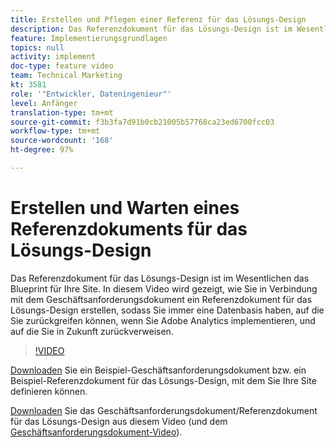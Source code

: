 ```yaml
---
title: Erstellen und Pflegen einer Referenz für das Lösungs-Design
description: Das Referenzdokument für das Lösungs-Design ist im Wesentlichen das Blueprint für Ihre Site. In diesem Video wird gezeigt, wie Sie in Verbindung mit dem Geschäftsanforderungsdokument ein Referenzdokument für das Lösungs-Design erstellen, sodass Sie immer eine Datenbasis haben, auf die Sie zurückgreifen können, wenn Sie Adobe Analytics implementieren, und auf die Sie in Zukunft zurückverweisen.
feature: Implementierungsgrundlagen
topics: null
activity: implement
doc-type: feature video
team: Technical Marketing
kt: 3581
role: '"Entwickler, Dateningenieur"'
level: Anfänger
translation-type: tm+mt
source-git-commit: f3b3fa7d91b0cb21005b57768ca23ed6700fcc03
workflow-type: tm+mt
source-wordcount: '168'
ht-degree: 97%

---
```



# Erstellen und Warten eines Referenzdokuments für das Lösungs-Design

Das Referenzdokument für das Lösungs-Design ist im Wesentlichen das Blueprint für Ihre Site. In diesem Video wird gezeigt, wie Sie in Verbindung mit dem Geschäftsanforderungsdokument ein Referenzdokument für das Lösungs-Design erstellen, sodass Sie immer eine Datenbasis haben, auf die Sie zurückgreifen können, wenn Sie Adobe Analytics implementieren, und auf die Sie in Zukunft zurückverweisen.

>[!VIDEO](https://video.tv.adobe.com/v/28754/?quality=12)

[Downloaden](https://analytics.enablementadobe.com/files/brd-sdr-sample-template.xlsx) Sie ein Beispiel-Geschäftsanforderungsdokument bzw. ein Beispiel-Referenzdokument für das Lösungs-Design, mit dem Sie Ihre Site definieren können.

[Downloaden](https://analytics.enablementadobe.com/files/geometrixx-clothiers-brd-sdr.xlsx) Sie das Geschäftsanforderungsdokument/Referenzdokument für das Lösungs-Design aus diesem Video (und dem [Geschäftsanforderungsdokument-Video](creating-a-business-requirements-document.md)).
